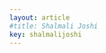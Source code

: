 ```yaml
---
layout: article
#title: Shalmali Joshi
key: shalmalijoshi
---
```


<head>
    <meta charset="UTF-8">
    <meta name="viewport" content="width=device-width, initial-scale=1.0">
    <style>
        .avatar-container {
            width: 270px;
            height: 270px;
            border-radius: 50%;
            overflow: hidden;
            margin-right: 80px;
            display: flex;
            justify-content: center;
            align-items: center;
        }

        .avatar-container img {
            width: 100%;
            height: 100%;
            object-fit: cover;
            object-position: center;
        }

    </style>
</head>



<!------->

<div style="display: flex; justify-content: space-between; align-items: center;">
<span><h2>Shalmali Joshi</h2> 
<em>Assistant Professor</em> of Department of Biomedical Informatics<br>
<em>Member</em> of Data Science Institute<br>
<em>Affiliate</em> at the SNF Center for Precision Psychiatry and Mental Health<br>
<strong>Columbia University</strong>
</span>
<div class="avatar-container">
    <img src="{{"/assets/images/shalmali_headshot.jpg" | relative_url }}" alt="Avatar">
</div>
</div>
<!--![Profile Picture](/assets/images/shalmali_headshot.jpg) --> <!-- Replace with the actual image path or URL -->



### About Me

I am an Assistant Professor at Columbia University, Department of Biomedical Informatics where I lead the reAIM lab. I am a member of the Data Science Institute, SNF Center for Precision Psychiatry and Mental Health, and affiliated with Computer Science. Before Columbia, I was a Postdoctoral Fellow at Harvard University and the Vector Institute. I completed my PhD in Electrical and Computer Engineering from the University of Texas at Austin. My vision is to design reliable AI and ML systems  to improve clinical healthcare and inference capabilities in medicine research. I also focus on developing computational methods to quantify and mitigate algorithmic inequities using approaches that are more aligned with understanding broader health disparities. I develop methods that cut across deep learning, reinforcement learning, observational causal inference, and probabilistic modeling.  

How to pronounce my name: Shaal--muh--lee.

<!------->

### Research Interests
- Adaptive AI systems that address systematic biases in health and medicine observational data
- New capabilities for high-dimensional health and medicine data
- New computational methods to quantify and mitigate inequities in health and medicine
- Our group's current application areas are in clinical psychiatry, cardiology, radiology, and neurocritical care.

Find out more about our group's [research]({{ site.baseurl }}/research.html), and [publications]({{ site.baseurl }}/publications.html).

### Education
- **PhD**, Electrical and Computer Engineering 
  The University of Texas at Austin, 2018
- **MS**, Electrical and Computer Engineering  
  University of California, San Diego,  2011
- **B. Tech.**, Electrical and Electronics Engineering  
  Visvesvaraya National Institute of Technology,  2009

<!------->

### Publications

Please see my <a href="https://scholar.google.com/citations?hl=en&user=x5wW5WIAAAAJ&view_op=list_works&sortby=pubdate" target="_blank">Google Scholar</a> page for an up-to-date list of publications.<br>

<!------->

### Contact
- **Email**: my first name dot my last name at columbia dot edu  
- **Office Address**: PH-20, 402, 622 W 168th St, New York, NY-10027   
- **Twitter/X**: @shalmali_joshi_

<!------->

### CV
[CV as of Nov 17, 2024](assets/SJ_cv.pdf)  <!-- Replace with the actual file path or URL -->

---